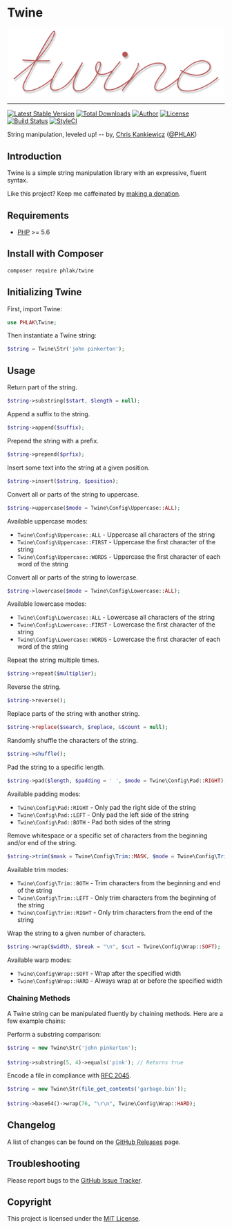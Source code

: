 Twine
=========

![Twine](twine.png)

-----

[![Latest Stable Version](https://img.shields.io/packagist/v/PHLAK/Twine.svg)](https://packagist.org/packages/PHLAK/Twine)
[![Total Downloads](https://img.shields.io/packagist/dt/PHLAK/Twine.svg)](https://packagist.org/packages/PHLAK/Twine)
[![Author](https://img.shields.io/badge/author-Chris%20Kankiewicz-blue.svg)](https://www.ChrisKankiewicz.com)
[![License](https://img.shields.io/packagist/l/PHLAK/Twine.svg)](https://packagist.org/packages/PHLAK/Twine)
[![Build Status](https://img.shields.io/travis/PHLAK/Twine.svg)](https://travis-ci.org/PHLAK/Twine)
[![StyleCI](https://styleci.io/repos/95623990/shield?branch=master&style=flat)](https://styleci.io/repos/95623990)

String manipulation, leveled up! -- by, [Chris Kankiewicz](https://www.ChrisKankiewicz.com) ([@PHLAK](https://twitter.com/PHLAK))

Introduction
------------

Twine is a simple string manipulation library with an expressive, fluent syntax.

Like this project? Keep me caffeinated by [making a donation](https://paypal.me/ChrisKankiewicz).

Requirements
------------

  - [PHP](https://php.net) >= 5.6

Install with Composer
---------------------

```bash
composer require phlak/twine
```

Initializing Twine
------------------

First, import Twine:

```php
use PHLAK\Twine;
```

Then instantiate a Twine string:

```php
$string = Twine\Str('john pinkerton');
```

Usage
-----

Return part of the string.

```php
$string->substring($start, $length = null);
```

Append a suffix to the string.

```php
$string->append($suffix);
```

Prepend the string with a prefix.

```php
$string->prepend($prfix);
```

Insert some text into the string at a given position.

```php
$string->insert($string, $position);
```

Convert all or parts of the string to uppercase.

```php
$string->uppercase($mode = Twine\Config\Uppercase::ALL);
```

Available uppercase modes:

  - `Twine\Config\Uppercase::ALL` - Uppercase all characters of the string
  - `Twine\Config\Uppercase::FIRST` - Uppercase the first character of the string
  - `Twine\Config\Uppercase::WORDS` - Uppercase the first character of each word of the string

Convert all or parts of the string to lowercase.

```php
$string->lowercase($mode = Twine\Config\Lowercase::ALL);
```

Available lowercase modes:

  - `Twine\Config\Lowercase::ALL` - Lowercase all characters of the string
  - `Twine\Config\Lowercase::FIRST` - Lowercase the first character of the string
  - `Twine\Config\Lowercase::WORDS` - Lowercase the first character of each word of the string

Repeat the string multiple times.

```php
$string->repeat($multiplier);
```

Reverse the string.

```php
$string->reverse();
```

Replace parts of the string with another string.

```php
$string->replace($search, $replace, &$count = null);
```

 Randomly shuffle the characters of the string.

```php
$string->shuffle();
```

Pad the string to a specific length.

```php
$string->pad($length, $padding = ' ', $mode = Twine\Config\Pad::RIGHT);
```

Available padding modes:
  - `Twine\Config\Pad::RIGHT` - Only pad the right side of the string
  - `Twine\Config\Pad::LEFT` - Only pad the left side of the string
  - `Twine\Config\Pad::BOTH` - Pad both sides of the string

Remove whitespace or a specific set of characters from the beginning and/or end
of the string.

```php
$string->trim($mask = Twine\Config\Trim::MASK, $mode = Twine\Config\Trim::BOTH);
```

Available trim modes:

  - `Twine\Config\Trim::BOTH` - Trim characters from the beginning and end of the string
  - `Twine\Config\Trim::LEFT` - Only trim characters from the beginning of the string
  - `Twine\Config\Trim::RIGHT` - Only trim characters from the end of the string

Wrap the string to a given number of characters.

```php
$string->wrap($width, $break = "\n", $cut = Twine\Config\Wrap::SOFT);
```

Available warp modes:

  - `Twine\Config\Wrap::SOFT` - Wrap after the specified width
  - `Twine\Config\Wrap::HARD` - Always wrap at or before the specified width

### Chaining Methods

A Twine string can be manipulated fluently by chaining methods. Here are a few
example chains:

Perform a substring comparison:

```php
$string = new Twine\Str('john pinkerton');

$string->substring(5, 4)->equals('pink'); // Returns true
```

Encode a file in compliance with [RFC 2045](https://tools.ietf.org/html/rfc2045).

```php
$string = new Twine\Str(file_get_contents('garbage.bin'));

$string->base64()->wrap(76, "\r\n", Twine\Config\Wrap::HARD);
```

Changelog
---------

A list of changes can be found on the [GitHub Releases](https://github.com/PHLAK/Twine/releases) page.

Troubleshooting
---------------

Please report bugs to the [GitHub Issue Tracker](https://github.com/PHLAK/Twine/issues).

Copyright
---------

This project is licensed under the [MIT License](https://github.com/PHLAK/Twine/blob/master/LICENSE).
